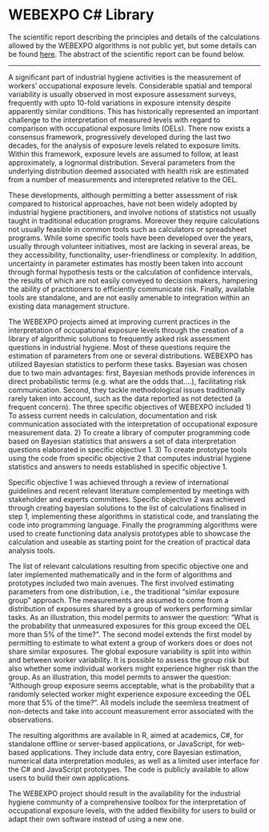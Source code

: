 # WEBEXPO C# Library

The scientific report describing the principles and details of the calculations allowed by the WEBEXPO algorithms is not public yet, but some details can be found [here](http://www.expostats.ca/site/en/webexpoen.html). The abstract of the scientific report can be found below.

-----------------------------------------------------------------------------------------------------

A significant part of industrial hygiene activities is the measurement of workers’ occupational exposure levels. Considerable spatial and temporal variability is usually observed in most exposure assessment surveys, frequently with upto 10-fold variations in exposure intensity despite apparently similar conditions. This has historically represented an important challenge to the interpretation of measured levels with regard to comparison with occupational exposure limits (OELs). There now exists a consensus framework, progressively developed during the last two decades, for the analysis of exposure levels related to exposure limits. Within this framework, exposure levels are assumed to follow, at least approximately, a lognormal distribution. Several parameters from the underlying distribution deemed associated with health risk are estimated from a number of measurements and interepreted relative to the OEL. 

These developments, although permitting a better assessment of risk compared to historical approaches, have not been widely adopted by industrial hygiene practitioners, and involve notions of statistics not usually taught in traditional education programs. Moreover they require calculations not usually feasible in common tools such as calculators or spreadsheet programs. While some specific tools have been developed over the years, usually through volunteer initiatives, most are lacking in several areas, be they accessibility, functionality, user-friendliness or complexity. In addition, uncertainty in parameter estimates has mostly been taken into account through formal hypothesis tests or the calculation of confidence intervals, the results of which are not easily conveyed to decision makers, hampering the ability of practitioners to efficiently communicate risk. Finally, available tools are standalone, and are not easily amenable to integration within an existing data management structure.

The WEBEXPO projects aimed at improving current practices in the interpretation of occupational exposure levels through the creation of a library of algorithmic solutions to frequently asked risk assessment questions in industrial hygiene. Most of these questions require the estimation of parameters from one or several distributions. WEBEXPO has utilized Bayesian statistics to perform these tasks.  Bayesian was chosen due to two main advantages: first, Bayesian methods provide inferences in direct probabilistic terms (e.g. what are the odds that….), facilitating risk communication. Second, they tackle methodological issues traditionally rarely taken into account, such as the data reported as not detected (a frequent concern). The three specific objectives of WEBEXPO included 1) To assess current needs in calculation, documentation and risk communication associated with the interpretation of occupational exposure measurement data. 2) To create a library of computer programming code based on Bayesian statistics that answers a set of data interpretation questions elaborated in specific objective 1. 3) To create prototype tools using the code from specific objective 2 that computes industrial hygiene statistics and answers to needs established in specific objective 1.

Specific objective 1 was achieved through a review of international guidelines and recent relevant literature complemented by meetings with stakeholder and experts committees. Specific objective 2 was achieved through creating bayesian solutions to the list of calculations finalised in step 1, implementing these algorithms in statistical code, and translating the code into programming language. Finally the programming algorithms were used to create functioning data analysis prototypes able to showcase the calculation and useable as starting point for the creation of practical data analysis tools.

The list of relevant calculations resulting from specific objective one and later implemented mathematically and in the form of algorithms and prototypes included two main avenues. The first involved estimating parameters from one distribution, i.e., the traditional “similar exposure group” approach. The measurements are assumed to come from a distribution of exposures shared by a group of workers performing similar tasks. As an illustration, this model permits to answer the question: “What is the probability that unmeasured exposures for this group exceed the OEL more than 5% of the time?”. The second model extends the first model by permitting to estimate to what extent a group of workers does or does not share similar exposures. The global exposure variability is split into within and between worker variability. It is possible to assess the group risk but also whether some individual workers might experience higher risk than the group. As an illustration, this model permits to answer the question: “Although group exposure seems acceptable, what is the probability that a randomly selected worker might experience exposure exceeding the OEL more that 5% of the time?”. All models include the seemless treatment of non-detects and take into account measurement error associated with the observations. 

The resulting algorithms are available in R, aimed at academics, C#, for standalone offline or server-based applications, or JavaScript, for web-based applications. They include data entry, core Bayesian estimation, numerical data interpretation modules, as well as a limited user interface for the C# and JavaScript prototypes. The code is publicly available to allow users to build their own applications.

The WEBEXPO project should result in the availability for the industrial hygiene community of a comprehensive toolbox for the interpretation of occupational exposure levels, with the added flexibility for users to build or adapt their own software instead of using a new one.
